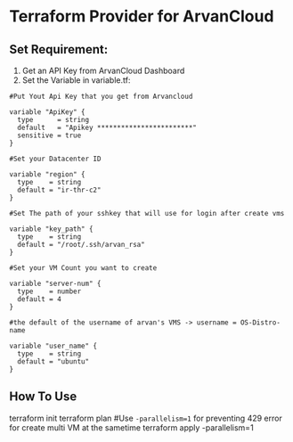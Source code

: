 # Terraform Provider for ArvanCloud

Set Requirement:
----------------

1. Get an API Key from ArvanCloud Dashboard
2. Set the Variable in variable.tf:

```
#Put Yout Api Key that you get from Arvancloud

variable "ApiKey" {
  type      = string
  default   = "Apikey ************************"
  sensitive = true
}

#Set your Datacenter ID

variable "region" {
  type    = string
  default = "ir-thr-c2"
}

#Set The path of your sshkey that will use for login after create vms

variable "key_path" {
  type    = string
  default = "/root/.ssh/arvan_rsa"
}

#Set your VM Count you want to create

variable "server-num" {
  type    = number
  default = 4
}

#the default of the username of arvan's VMS -> username = OS-Distro-name

variable "user_name" {
  type    = string
  default = "ubuntu"
}
```


How To Use
----------

terraform init
terraform plan
#Use `-parallelism=1` for preventing 429 error for create multi VM at the sametime
terraform apply -parallelism=1

